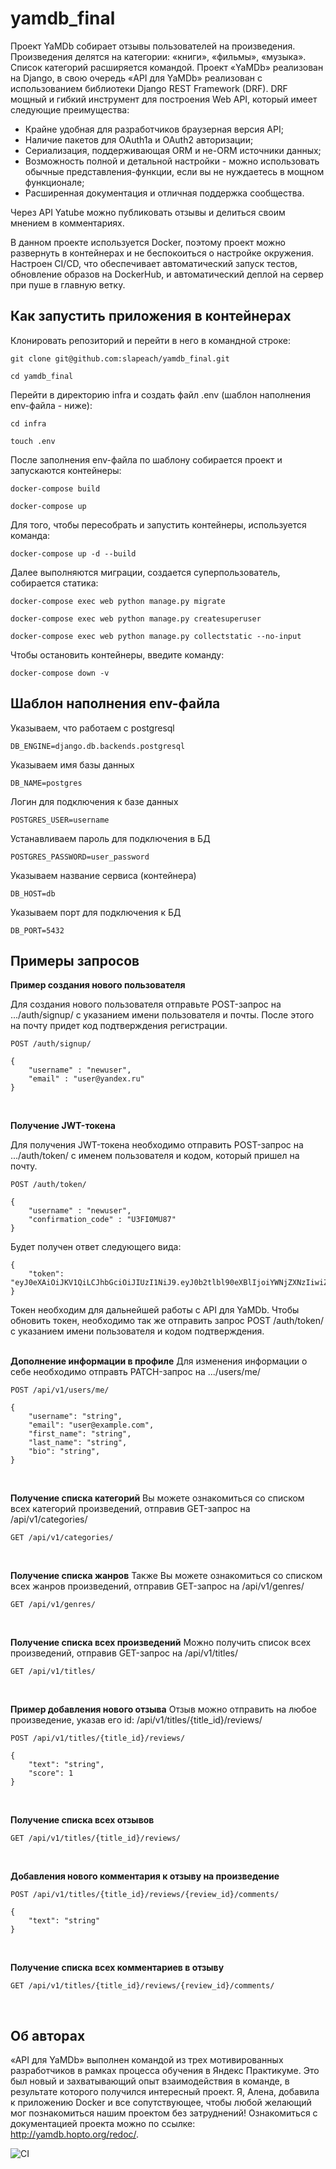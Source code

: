 # yamdb_final
Проект YaMDb собирает отзывы пользователей на произведения. Произведения делятся на категории: «книги», «фильмы», «музыка». Список категорий расширяется командой.
Проект «YaMDb» реализован на Django, в свою очередь «API для YaMDb» реализован с использованием библиотеки Django REST Framework (DRF).
DRF мощный и гибкий инструмент для построения Web API, который имеет следующие преимущества:
* Крайне удобная для разработчиков браузерная версия API;
* Наличие пакетов для OAuth1a и OAuth2 авторизации;
* Сериализация, поддерживающая ORM и не-ORM источники данных;
* Возможность полной и детальной настройки - можно использовать обычные представления-функции, если вы не нуждаетесь в мощном функционале;
* Расширенная документация и отличная поддержка сообщества.<br/>

Через API Yatube можно публиковать отзывы и делиться своим мнением в комментариях.

В данном проекте используется Docker, поэтому проект можно развернуть в контейнерах и не беспокоиться о настройке окружения.
Настроен CI/CD, что обеспечивает автоматический запуск тестов, обновление образов на DockerHub, и автоматический деплой на сервер при пуше в главную ветку.



## **Как запустить приложения в контейнерах**
Клонировать репозиторий и перейти в него в командной строке:
```
git clone git@github.com:slapeach/yamdb_final.git
```
```
cd yamdb_final
```
Перейти в директорию infra и создать файл .env (шаблон наполнения env-файла - ниже):
```
cd infra
```
```
touch .env
```
После заполнения env-файла по шаблону собирается проект и запускаются контейнеры:
```
docker-compose build
```
```
docker-compose up
```
Для того, чтобы пересобрать и запустить контейнеры, используется команда:
```
docker-compose up -d --build
```
Далее выполняются миграции, создается суперпользователь, собирается статика:
```
docker-compose exec web python manage.py migrate
```
```
docker-compose exec web python manage.py createsuperuser
```
```
docker-compose exec web python manage.py collectstatic --no-input
```
Чтобы остановить контейнеры, введите команду:
```
docker-compose down -v
```


## **Шаблон наполнения env-файла**
Указываем, что работаем с postgresql
```
DB_ENGINE=django.db.backends.postgresql
```
Указываем имя базы данных
```
DB_NAME=postgres
```
Логин для подключения к базе данных
```
POSTGRES_USER=username
```
Устанавливаем пароль для подключения в БД
```
POSTGRES_PASSWORD=user_password
```
Указываем название сервиса (контейнера)
```
DB_HOST=db
```
Указываем порт для подключения к БД
```
DB_PORT=5432
```



## **Примеры запросов**


**Пример создания нового пользователя**<br/>

Для создания нового пользователя отправьте POST-запрос на .../auth/signup/ с указанием имени пользователя и почты.
После этого на почту придет код подтверждения регистрации.
```
POST /auth/signup/
```
```
{
    "username" : "newuser",
    "email" : "user@yandex.ru"
}
```
<br/>

**Получение JWT-токена**

Для получения JWT-токена необходимо отправить POST-запрос на .../auth/token/ с именем пользователя и кодом, который пришел на почту.
```
POST /auth/token/
```
```
{
    "username" : "newuser",
    "confirmation_code" : "U3FI0MU87"
}
```
Будет получен ответ следующего вида:
```
{
    "token": "eyJ0eXAiOiJKV1QiLCJhbGciOiJIUzI1NiJ9.eyJ0b2tlbl90eXBlIjoiYWNjZXNzIiwiZXhwIjoxNjIwODU1Mzc3LCJqdGkiOiJkY2EwNmRiYTEzNWQ0ZjNiODdiZmQ3YzU2Y2ZjNGE0YiIsInVzZXJfaWQiOjF9.eZfkpeNVfKLzBY7U0h5gMdTwUnGP3LjRn5g8EIvWlVg"
}
```
Токен необходим для дальнейшей работы с API для YaMDb. Чтобы обновить токен, необходимо так же отправить запрос POST /auth/token/ с указанием имени пользователя и кодом подтверждения.  
<br/>

**Дополнение информации в профиле**
Для изменения информации о себе необходимо отправть PATCH-запрос на .../users/me/
```
POST /api/v1/users/me/
```
```
{
    "username": "string",
    "email": "user@example.com",
    "first_name": "string",
    "last_name": "string",
    "bio": "string",
}
```
<br/>

**Получение списка категорий**
Вы можете ознакомиться со списком всех категорий произведений, отправив GET-запрос на /api/v1/categories/
```
GET /api/v1/categories/
```
<br/>

**Получение списка жанров**
Также Вы можете ознакомиться со списком всех жанров произведений, отправив GET-запрос на /api/v1/genres/
```
GET /api/v1/genres/
```
<br/>

**Получение списка всех произведений**
Можно получить список всех произведений, отправив GET-запрос на /api/v1/titles/
```
GET /api/v1/titles/
```
<br/>

**Пример добавления нового отзыва**
Отзыв можно отправить на любое произведение, указав его id: /api/v1/titles/{title_id}/reviews/
```
POST /api/v1/titles/{title_id}/reviews/
```
```
{
    "text": "string",
    "score": 1
}
```
<br/>

**Получение списка всех отзывов**

```
GET /api/v1/titles/{title_id}/reviews/
```
<br/>


**Добавления нового комментария к отзыву на произведение**
```
POST /api/v1/titles/{title_id}/reviews/{review_id}/comments/
```
```
{
    "text": "string"
}
```
<br/>

**Получение списка всех комментариев в отзыву**

```
GET /api/v1/titles/{title_id}/reviews/{review_id}/comments/
```
<br/>




## **Об авторах**
«API для YaMDb» выполнен командой из трех мотивированных разработчиков в рамках процесса обучения в Яндекс Практикуме. Это был новый и захватывающий опыт взаимодействия в команде, в результате которого получился интересный проект. Я, Алена, добавила к приложению Docker и все сопутствующее, чтобы любой желающий мог познакомиться нашим проектом без затруднений! Ознакомиться с документацией проекта можно по ссылке: http://yamdb.hopto.org/redoc/.

![CI](https://github.com/slapeach/yamdb_final/actions/workflows/yamdb_workflow.yml/badge.svg)